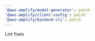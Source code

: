 ```yaml
---
'@aws-amplify/model-generator': patch
'@aws-amplify/client-config': patch
'@aws-amplify/backend-cli': patch
---
```


Lint fixes
